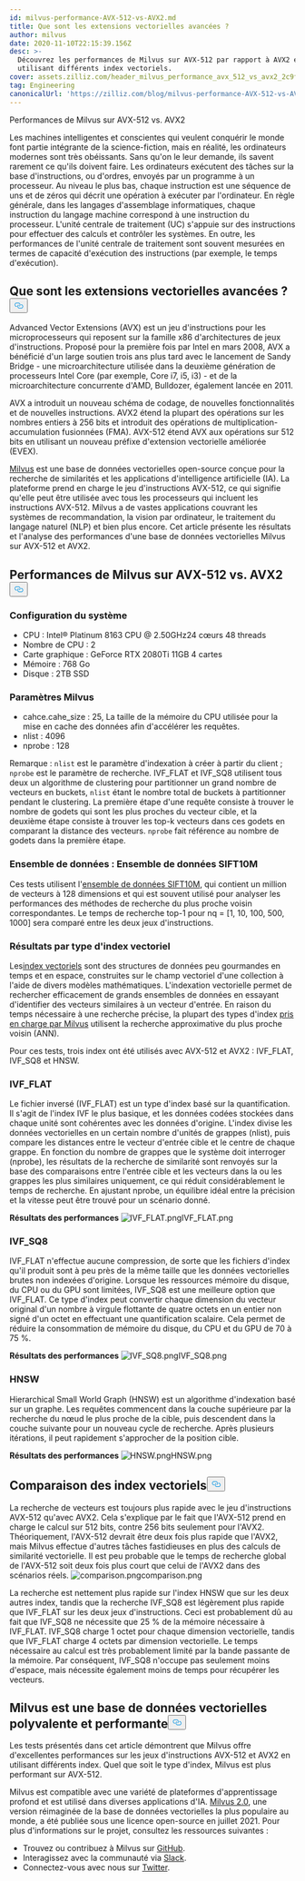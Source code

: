 ```yaml
---
id: milvus-performance-AVX-512-vs-AVX2.md
title: Que sont les extensions vectorielles avancées ?
author: milvus
date: 2020-11-10T22:15:39.156Z
desc: >-
  Découvrez les performances de Milvus sur AVX-512 par rapport à AVX2 en
  utilisant différents index vectoriels.
cover: assets.zilliz.com/header_milvus_performance_avx_512_vs_avx2_2c9f14ef96.png
tag: Engineering
canonicalUrl: 'https://zilliz.com/blog/milvus-performance-AVX-512-vs-AVX2'
---
```

<custom-h1>Performances de Milvus sur AVX-512 vs. AVX2</custom-h1><p>Les machines intelligentes et conscientes qui veulent conquérir le monde font partie intégrante de la science-fiction, mais en réalité, les ordinateurs modernes sont très obéissants. Sans qu'on le leur demande, ils savent rarement ce qu'ils doivent faire. Les ordinateurs exécutent des tâches sur la base d'instructions, ou d'ordres, envoyés par un programme à un processeur. Au niveau le plus bas, chaque instruction est une séquence de uns et de zéros qui décrit une opération à exécuter par l'ordinateur. En règle générale, dans les langages d'assemblage informatiques, chaque instruction du langage machine correspond à une instruction du processeur. L'unité centrale de traitement (UC) s'appuie sur des instructions pour effectuer des calculs et contrôler les systèmes. En outre, les performances de l'unité centrale de traitement sont souvent mesurées en termes de capacité d'exécution des instructions (par exemple, le temps d'exécution).</p>
<h2 id="What-are-Advanced-Vector-Extensions" class="common-anchor-header">Que sont les extensions vectorielles avancées ?<button data-href="#What-are-Advanced-Vector-Extensions" class="anchor-icon" translate="no">
      <svg translate="no"
        aria-hidden="true"
        focusable="false"
        height="20"
        version="1.1"
        viewBox="0 0 16 16"
        width="16"
      >
        <path
          fill="#0092E4"
          fill-rule="evenodd"
          d="M4 9h1v1H4c-1.5 0-3-1.69-3-3.5S2.55 3 4 3h4c1.45 0 3 1.69 3 3.5 0 1.41-.91 2.72-2 3.25V8.59c.58-.45 1-1.27 1-2.09C10 5.22 8.98 4 8 4H4c-.98 0-2 1.22-2 2.5S3 9 4 9zm9-3h-1v1h1c1 0 2 1.22 2 2.5S13.98 12 13 12H9c-.98 0-2-1.22-2-2.5 0-.83.42-1.64 1-2.09V6.25c-1.09.53-2 1.84-2 3.25C6 11.31 7.55 13 9 13h4c1.45 0 3-1.69 3-3.5S14.5 6 13 6z"
        ></path>
      </svg>
    </button></h2><p>Advanced Vector Extensions (AVX) est un jeu d'instructions pour les microprocesseurs qui reposent sur la famille x86 d'architectures de jeux d'instructions. Proposé pour la première fois par Intel en mars 2008, AVX a bénéficié d'un large soutien trois ans plus tard avec le lancement de Sandy Bridge - une microarchitecture utilisée dans la deuxième génération de processeurs Intel Core (par exemple, Core i7, i5, i3) - et de la microarchitecture concurrente d'AMD, Bulldozer, également lancée en 2011.</p>
<p>AVX a introduit un nouveau schéma de codage, de nouvelles fonctionnalités et de nouvelles instructions. AVX2 étend la plupart des opérations sur les nombres entiers à 256 bits et introduit des opérations de multiplication-accumulation fusionnées (FMA). AVX-512 étend AVX aux opérations sur 512 bits en utilisant un nouveau préfixe d'extension vectorielle améliorée (EVEX).</p>
<p><a href="https://milvus.io/docs">Milvus</a> est une base de données vectorielles open-source conçue pour la recherche de similarités et les applications d'intelligence artificielle (IA). La plateforme prend en charge le jeu d'instructions AVX-512, ce qui signifie qu'elle peut être utilisée avec tous les processeurs qui incluent les instructions AVX-512. Milvus a de vastes applications couvrant les systèmes de recommandation, la vision par ordinateur, le traitement du langage naturel (NLP) et bien plus encore. Cet article présente les résultats et l'analyse des performances d'une base de données vectorielles Milvus sur AVX-512 et AVX2.</p>
<h2 id="Milvus-performance-on-AVX-512-vs-AVX2" class="common-anchor-header">Performances de Milvus sur AVX-512 vs. AVX2<button data-href="#Milvus-performance-on-AVX-512-vs-AVX2" class="anchor-icon" translate="no">
      <svg translate="no"
        aria-hidden="true"
        focusable="false"
        height="20"
        version="1.1"
        viewBox="0 0 16 16"
        width="16"
      >
        <path
          fill="#0092E4"
          fill-rule="evenodd"
          d="M4 9h1v1H4c-1.5 0-3-1.69-3-3.5S2.55 3 4 3h4c1.45 0 3 1.69 3 3.5 0 1.41-.91 2.72-2 3.25V8.59c.58-.45 1-1.27 1-2.09C10 5.22 8.98 4 8 4H4c-.98 0-2 1.22-2 2.5S3 9 4 9zm9-3h-1v1h1c1 0 2 1.22 2 2.5S13.98 12 13 12H9c-.98 0-2-1.22-2-2.5 0-.83.42-1.64 1-2.09V6.25c-1.09.53-2 1.84-2 3.25C6 11.31 7.55 13 9 13h4c1.45 0 3-1.69 3-3.5S14.5 6 13 6z"
        ></path>
      </svg>
    </button></h2><h3 id="System-configuration" class="common-anchor-header">Configuration du système</h3><ul>
<li>CPU : Intel® Platinum 8163 CPU @ 2.50GHz24 cœurs 48 threads</li>
<li>Nombre de CPU : 2</li>
<li>Carte graphique : GeForce RTX 2080Ti 11GB 4 cartes</li>
<li>Mémoire : 768 Go</li>
<li>Disque : 2TB SSD</li>
</ul>
<h3 id="Milvus-parameters" class="common-anchor-header">Paramètres Milvus</h3><ul>
<li>cahce.cahe_size : 25, La taille de la mémoire du CPU utilisée pour la mise en cache des données afin d'accélérer les requêtes.</li>
<li>nlist : 4096</li>
<li>nprobe : 128</li>
</ul>
<p>Remarque : <code translate="no">nlist</code> est le paramètre d'indexation à créer à partir du client ; <code translate="no">nprobe</code> est le paramètre de recherche. IVF_FLAT et IVF_SQ8 utilisent tous deux un algorithme de clustering pour partitionner un grand nombre de vecteurs en buckets, <code translate="no">nlist</code> étant le nombre total de buckets à partitionner pendant le clustering. La première étape d'une requête consiste à trouver le nombre de godets qui sont les plus proches du vecteur cible, et la deuxième étape consiste à trouver les top-k vecteurs dans ces godets en comparant la distance des vecteurs. <code translate="no">nprobe</code> fait référence au nombre de godets dans la première étape.</p>
<h3 id="Dataset-SIFT10M-dataset" class="common-anchor-header">Ensemble de données : Ensemble de données SIFT10M</h3><p>Ces tests utilisent l'<a href="https://archive.ics.uci.edu/ml/datasets/SIFT10M">ensemble de données SIFT10M</a>, qui contient un million de vecteurs à 128 dimensions et qui est souvent utilisé pour analyser les performances des méthodes de recherche du plus proche voisin correspondantes. Le temps de recherche top-1 pour nq = [1, 10, 100, 500, 1000] sera comparé entre les deux jeux d'instructions.</p>
<h3 id="Results-by-vector-index-type" class="common-anchor-header">Résultats par type d'index vectoriel</h3><p>Les<a href="https://zilliz.com/blog/Accelerating-Similarity-Search-on-Really-Big-Data-with-Vector-Indexing">index vectoriels</a> sont des structures de données peu gourmandes en temps et en espace, construites sur le champ vectoriel d'une collection à l'aide de divers modèles mathématiques. L'indexation vectorielle permet de rechercher efficacement de grands ensembles de données en essayant d'identifier des vecteurs similaires à un vecteur d'entrée. En raison du temps nécessaire à une recherche précise, la plupart des types d'index <a href="https://milvus.io/docs/v2.0.x/index.md#CPU">pris en charge par Milvus</a> utilisent la recherche approximative du plus proche voisin (ANN).</p>
<p>Pour ces tests, trois index ont été utilisés avec AVX-512 et AVX2 : IVF_FLAT, IVF_SQ8 et HNSW.</p>
<h3 id="IVFFLAT" class="common-anchor-header">IVF_FLAT</h3><p>Le fichier inversé (IVF_FLAT) est un type d'index basé sur la quantification. Il s'agit de l'index IVF le plus basique, et les données codées stockées dans chaque unité sont cohérentes avec les données d'origine. L'index divise les données vectorielles en un certain nombre d'unités de grappes (nlist), puis compare les distances entre le vecteur d'entrée cible et le centre de chaque grappe. En fonction du nombre de grappes que le système doit interroger (nprobe), les résultats de la recherche de similarité sont renvoyés sur la base des comparaisons entre l'entrée cible et les vecteurs dans la ou les grappes les plus similaires uniquement, ce qui réduit considérablement le temps de recherche. En ajustant nprobe, un équilibre idéal entre la précision et la vitesse peut être trouvé pour un scénario donné.</p>
<p><strong>Résultats des performances</strong> <span class="img-wrapper"> <img translate="no" src="https://assets.zilliz.com/IVF_FLAT_3688377fc8.png" alt="IVF_FLAT.png" class="doc-image" id="ivf_flat.png" /><span>IVF_FLAT.png</span> </span></p>
<h3 id="IVFSQ8" class="common-anchor-header">IVF_SQ8</h3><p>IVF_FLAT n'effectue aucune compression, de sorte que les fichiers d'index qu'il produit sont à peu près de la même taille que les données vectorielles brutes non indexées d'origine. Lorsque les ressources mémoire du disque, du CPU ou du GPU sont limitées, IVF_SQ8 est une meilleure option que IVF_FLAT. Ce type d'index peut convertir chaque dimension du vecteur original d'un nombre à virgule flottante de quatre octets en un entier non signé d'un octet en effectuant une quantification scalaire. Cela permet de réduire la consommation de mémoire du disque, du CPU et du GPU de 70 à 75 %.</p>
<p><strong>Résultats des performances</strong> <span class="img-wrapper"> <img translate="no" src="https://assets.zilliz.com/IVF_SQ_8_bed28307f7.png" alt="IVF_SQ8.png" class="doc-image" id="ivf_sq8.png" /><span>IVF_SQ8.png</span> </span></p>
<h3 id="HNSW" class="common-anchor-header">HNSW</h3><p>Hierarchical Small World Graph (HNSW) est un algorithme d'indexation basé sur un graphe. Les requêtes commencent dans la couche supérieure par la recherche du nœud le plus proche de la cible, puis descendent dans la couche suivante pour un nouveau cycle de recherche. Après plusieurs itérations, il peut rapidement s'approcher de la position cible.</p>
<p><strong>Résultats des performances</strong> <span class="img-wrapper"> <img translate="no" src="https://assets.zilliz.com/HNSW_52aba39214.png" alt="HNSW.png" class="doc-image" id="hnsw.png" /><span>HNSW.png</span> </span></p>
<h2 id="Comparing-vector-indexes" class="common-anchor-header">Comparaison des index vectoriels<button data-href="#Comparing-vector-indexes" class="anchor-icon" translate="no">
      <svg translate="no"
        aria-hidden="true"
        focusable="false"
        height="20"
        version="1.1"
        viewBox="0 0 16 16"
        width="16"
      >
        <path
          fill="#0092E4"
          fill-rule="evenodd"
          d="M4 9h1v1H4c-1.5 0-3-1.69-3-3.5S2.55 3 4 3h4c1.45 0 3 1.69 3 3.5 0 1.41-.91 2.72-2 3.25V8.59c.58-.45 1-1.27 1-2.09C10 5.22 8.98 4 8 4H4c-.98 0-2 1.22-2 2.5S3 9 4 9zm9-3h-1v1h1c1 0 2 1.22 2 2.5S13.98 12 13 12H9c-.98 0-2-1.22-2-2.5 0-.83.42-1.64 1-2.09V6.25c-1.09.53-2 1.84-2 3.25C6 11.31 7.55 13 9 13h4c1.45 0 3-1.69 3-3.5S14.5 6 13 6z"
        ></path>
      </svg>
    </button></h2><p>La recherche de vecteurs est toujours plus rapide avec le jeu d'instructions AVX-512 qu'avec AVX2. Cela s'explique par le fait que l'AVX-512 prend en charge le calcul sur 512 bits, contre 256 bits seulement pour l'AVX2. Théoriquement, l'AVX-512 devrait être deux fois plus rapide que l'AVX2, mais Milvus effectue d'autres tâches fastidieuses en plus des calculs de similarité vectorielle. Il est peu probable que le temps de recherche global de l'AVX-512 soit deux fois plus court que celui de l'AVX2 dans des scénarios réels. <span class="img-wrapper"> <img translate="no" src="https://assets.zilliz.com/comparison_a64b92f1dd.png" alt="comparison.png" class="doc-image" id="comparison.png" /><span>comparison.png</span> </span></p>
<p>La recherche est nettement plus rapide sur l'index HNSW que sur les deux autres index, tandis que la recherche IVF_SQ8 est légèrement plus rapide que IVF_FLAT sur les deux jeux d'instructions. Ceci est probablement dû au fait que IVF_SQ8 ne nécessite que 25 % de la mémoire nécessaire à IVF_FLAT. IVF_SQ8 charge 1 octet pour chaque dimension vectorielle, tandis que IVF_FLAT charge 4 octets par dimension vectorielle. Le temps nécessaire au calcul est très probablement limité par la bande passante de la mémoire. Par conséquent, IVF_SQ8 n'occupe pas seulement moins d'espace, mais nécessite également moins de temps pour récupérer les vecteurs.</p>
<h2 id="Milvus-is-a-versatile-high-performance-vector-database" class="common-anchor-header">Milvus est une base de données vectorielles polyvalente et performante<button data-href="#Milvus-is-a-versatile-high-performance-vector-database" class="anchor-icon" translate="no">
      <svg translate="no"
        aria-hidden="true"
        focusable="false"
        height="20"
        version="1.1"
        viewBox="0 0 16 16"
        width="16"
      >
        <path
          fill="#0092E4"
          fill-rule="evenodd"
          d="M4 9h1v1H4c-1.5 0-3-1.69-3-3.5S2.55 3 4 3h4c1.45 0 3 1.69 3 3.5 0 1.41-.91 2.72-2 3.25V8.59c.58-.45 1-1.27 1-2.09C10 5.22 8.98 4 8 4H4c-.98 0-2 1.22-2 2.5S3 9 4 9zm9-3h-1v1h1c1 0 2 1.22 2 2.5S13.98 12 13 12H9c-.98 0-2-1.22-2-2.5 0-.83.42-1.64 1-2.09V6.25c-1.09.53-2 1.84-2 3.25C6 11.31 7.55 13 9 13h4c1.45 0 3-1.69 3-3.5S14.5 6 13 6z"
        ></path>
      </svg>
    </button></h2><p>Les tests présentés dans cet article démontrent que Milvus offre d'excellentes performances sur les jeux d'instructions AVX-512 et AVX2 en utilisant différents index. Quel que soit le type d'index, Milvus est plus performant sur AVX-512.</p>
<p>Milvus est compatible avec une variété de plateformes d'apprentissage profond et est utilisé dans diverses applications d'IA. <a href="https://zilliz.com/news/lfaidata-launches-milvus-2.0-an-advanced-cloud-native-vector-database-built-for-ai">Milvus 2.0</a>, une version réimaginée de la base de données vectorielles la plus populaire au monde, a été publiée sous une licence open-source en juillet 2021. Pour plus d'informations sur le projet, consultez les ressources suivantes :</p>
<ul>
<li>Trouvez ou contribuez à Milvus sur <a href="https://github.com/milvus-io/milvus/">GitHub</a>.</li>
<li>Interagissez avec la communauté via <a href="https://join.slack.com/t/milvusio/shared_invite/zt-e0u4qu3k-bI2GDNys3ZqX1YCJ9OM~GQ">Slack</a>.</li>
<li>Connectez-vous avec nous sur <a href="https://twitter.com/milvusio">Twitter</a>.</li>
</ul>
